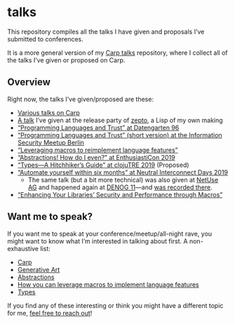 # talks

This repository compiles all the talks I have given and proposals I’ve submitted
to conferences.

It is a more general version of my [Carp talks](https://github.com/hellerve/carp-talks)
repository, where I collect all of the talks I’ve given or proposed on Carp.

## Overview

Right now, the talks I’ve given/proposed are these:

- [Various talks on Carp](https://github.com/hellerve/carp-talks)
- [A talk](https://github.com/hellerve/release-party) I’ve given at the release
  party of [zepto](https://github.com/zepto-lang/zepto), a Lisp of my own making
- [“Programming Languages and Trust” at Datengarten 96](https://api.media.ccc.de/v/dg-96)
- [“Programming Languages and Trust” (short version) at the Information Security Meetup Berlin](/security-meetup-berlin-march-2019)
- [“Leveraging macros to reimplement language features”](/clojure-berlin-march-2019)
- [“Abstractions! How do I even?” at EnthusiastiCon 2019](/enthusiasticon-2019)
- [“Types—A Hitchhiker’s Guide” at clojuTRE 2019](/clojutre-2019) (Proposed)
- [“Automate yourself within six months” at Neutral Interconnect Days 2019](/neutral-interconnect-days-2019)
  - The same talk (but a bit more technical) was also given at [NetUse AG](https://www.netuse.de/)
    and happened again at [DENOG 11](https://www.denog.de/de/meetings/denog11/)—and [was recorded
    there](https://www.youtube.com/watch?v=ysGBGRxhk4Y).
- [“Enhancing Your Libraries’ Security and Performance through Macros”](/clojure-berlin-november-2019)

## Want me to speak?

If you want me to speak at your conference/meetup/all-night rave, you might want
to know what I’m interested in talking about first. A non-exhaustive list:

- [Carp](https://github.com/carp-lang/carp)
- [Generative Art](https://veitheller.de/art/)
- [Abstractions](https://blog.veitheller.de/Abstractions.html)
- [How you can leverage macros to implement language features](https://blog.veitheller.de/scheme-macros/)
- [Types](/clojutre-2019)

If you find any of these interesting or think you might have a different topic
for me, [feel free to reach out](mailto:veit@veitheller.de)!
